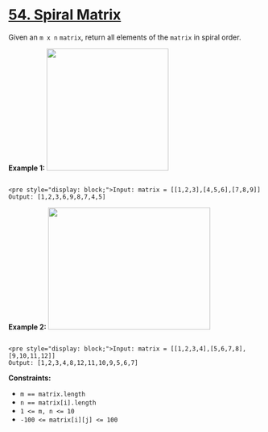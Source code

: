 # [54. Spiral Matrix](https://leetcode.com/problems/spiral-matrix/description/)

Given an `m x n` `matrix`, return all elements of the `matrix` in spiral order.

**Example 1:** <img alt="" src="https://assets.leetcode.com/uploads/2020/11/13/spiral1.jpg" style="width: 242px; height: 242px;">

```

<pre style="display: block;">Input: matrix = [[1,2,3],[4,5,6],[7,8,9]]
Output: [1,2,3,6,9,8,7,4,5]
```

**Example 2:** <img alt="" src="https://assets.leetcode.com/uploads/2020/11/13/spiral.jpg" style="width: 322px; height: 242px;">

```

<pre style="display: block;">Input: matrix = [[1,2,3,4],[5,6,7,8],[9,10,11,12]]
Output: [1,2,3,4,8,12,11,10,9,5,6,7]
```

**Constraints:**

-   `m == matrix.length`
-   `n == matrix[i].length`
-   `1 <= m, n <= 10`
-   `-100 <= matrix[i][j] <= 100`
